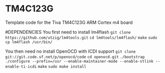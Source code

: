 # TM4C123G
Template code for the Tiva TM4C123G ARM Cortex m4 board

#DEPENDENCIES
You first need to install lm4flash
`git clone https://github.com/utzig/lm4tools.git`
`cd lm4tools/lm4flash/`
`make`
`sudo cp lm4flash /usr/bin/`

You then need no install OpenOCD with ICDI support
`git clone git://git.code.sf.net/p/openocd/code`
`cd openocd.git`
`./bootstrap`
`./configure --prefix=/usr --enable-maintainer-mode --enable-stlink --enable-ti-icdi`
`make`
`sudo make install`
